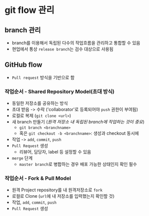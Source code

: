 # git flow 관리
## branch 관리
  * branch를 이용해서 독립된 다수의 작업흐름을 관리하고 통합할 수 있음
  * 현업에서 통상 `release branch`는 검수 대상으로 사용됨

## GitHub flow
* `Pull request` 방식을 기반으로 함
### 작업순서 - Shared Repository Model(초대 방식)
* 동일한 저장소를 공유하는 방식
* 초대 받음 -> 수락 ('collaborator'로 등록되어야 `push` 권한이 부여됨)
* 로컬로 복제 (`git clone <url>`)
* 새 branch 만들기 (*원격 저장소 내 독립된 branch에 작업하는 것이 중요*)
  * `git branch <branchname>`
  * 혹은 `git checkout -b <branchname>`: 생성과 checkout 동시에
* 작업 -> `add`, `commit`, `push`
* `Pull Request` 생성
  * 리뷰어, 담당자, label 등 설정할 수 있음
* `merge` 단계
  * `master branch`로 병합하는 경우 배포 가능한 상태인지 확인 필수
### 작업순서 - Fork & Pull Model
* 원격 Project repository를 내 원격저장소로 `fork`
* 로컬로 Clone (`url`에 내 저장소를 입력했는지 확인할 것)
* 작업, `add`, `commit`, `push`
* `Pull Request` 생성